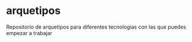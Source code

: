 # arquetipos
Repositorio de arquetipos para diferentes tecnologias con las que puedes empezar a trabajar
